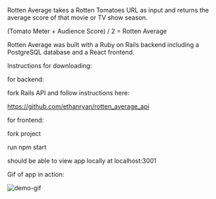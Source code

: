 Rotten Average takes a Rotten Tomatoes URL as input and returns the average score of that movie or TV show season.

(Tomato Meter + Audience Score) / 2 = Rotten Average

Rotten Average was built with a Ruby on Rails backend including a PostgreSQL database and a React frontend.

Instructions for downloading:

for backend:

fork Rails API and follow instructions here:

https://github.com/ethanryan/rotten_average_api


for frontend:

fork project

run npm start

should be able to view app locally at localhost:3001

Gif of app in action:

![demo-gif](https://media.giphy.com/media/3oFzm2yBemy3GJybYc/giphy.gif)

